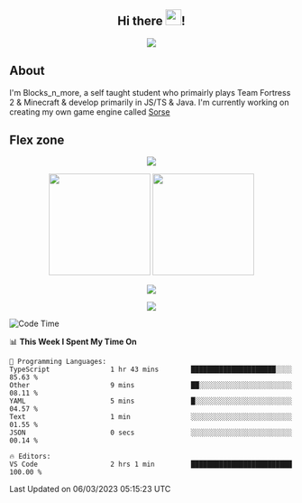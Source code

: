 <h2 align="center">
  Hi there <img src="https://media.giphy.com/media/hvRJCLFzcasrR4ia7z/giphy.gif" width="28">!
</h2>

<p align="center">
  <img src="https://forthebadge.com/images/badges/0-percent-optimized.svg">
</p>

## About
I'm Blocks_n_more, a self taught student who primairly plays Team Fortress 2 & Minecraft & develop primarily in JS/TS & Java. I'm currently working on creating my own game engine called [Sorse](https://github.com/Wave-Studio/sorse2)

## Flex zone
<p align="center">
 <img src="https://github-profile-summary-cards.vercel.app/api/cards/profile-details?username=Blocksnmore&theme=github_dark">
</p>
<p align="center">
 <img height="180em" src="https://github-readme-stats-git-masterrstaa-rickstaa.vercel.app/api?username=Blocksnmore&show_icons=true&theme=dark&hide_border=true">
 <img height="180em" src="https://github-readme-stats-git-masterrstaa-rickstaa.vercel.app/api/top-langs/?username=Blocksnmore&layout=compact&theme=dark&hide_border=true"> 
</p>
<p align="center">
 <img src="https://github-readme-streak-stats.herokuapp.com/?user=Blocksnmore&theme=dark&hide_border=true">
</p>
<p align="center">
 <img src="https://github-readme-activity-graph.cyclic.app/graph?username=Blocksnmore&theme=github&hide_border=true"> 
</p>

<!--START_SECTION:waka-->
![Code Time](http://img.shields.io/badge/Code%20Time-468%20hrs%208%20mins-blue)

📊 **This Week I Spent My Time On** 

```text
💬 Programming Languages: 
TypeScript               1 hr 43 mins        █████████████████████░░░░   85.63 % 
Other                    9 mins              ██░░░░░░░░░░░░░░░░░░░░░░░   08.11 % 
YAML                     5 mins              █░░░░░░░░░░░░░░░░░░░░░░░░   04.57 % 
Text                     1 min               ░░░░░░░░░░░░░░░░░░░░░░░░░   01.55 % 
JSON                     0 secs              ░░░░░░░░░░░░░░░░░░░░░░░░░   00.14 % 

🔥 Editors: 
VS Code                  2 hrs 1 min         █████████████████████████   100.00 % 
```


 Last Updated on 06/03/2023 05:15:23 UTC
<!--END_SECTION:waka-->
